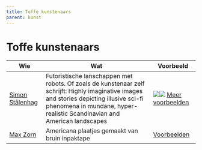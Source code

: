 ```yaml
---
title: Toffe kunstenaars
parent: kunst
---
```


# Toffe kunstenaars

|Wie|Wat|Voorbeeld|
|---|--------|-----------|
|[Simon Stålenhag](http://simonstalenhag.se/)|Futoristische lanschappen met robots. Of zoals de kunstenaar zelf schrijft: Highly imaginative images and stories depicting illusive sci-fi phenomena in mundane, hyper-realistic Scandinavian and American landscapes|[![](https://www.simonstalenhag.se/bilder/ark_schiffer.jpg)](https://www.simonstalenhag.se/bilder/ark_schiffer.jpg)[![](https://www.simonstalenhag.se/tftlbig/12.jpg)](https://www.simonstalenhag.se/tftlbig/12.jpg)  [Meer voorbeelden](http://simonstalenhag.se/tftl.html)|
|[Max Zorn](https://www.maxzorn.com/)|Americana plaatjes gemaakt van bruin inpaktape|[Voorbeelden](https://www.maxzorn.com/gallery/)|


